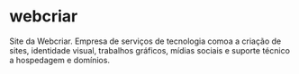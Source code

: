 # webcriar
Site da Webcriar. Empresa de serviços de tecnologia comoa a criação de sites, identidade visual, trabalhos gráficos, mídias sociais e suporte técnico a hospedagem e domínios.
